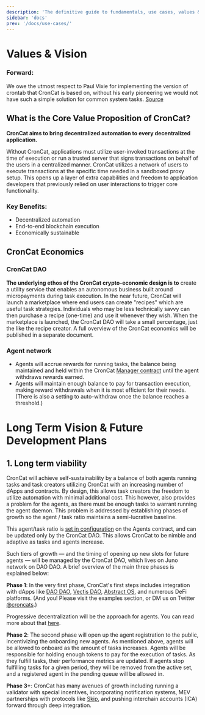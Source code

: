 ```yaml
---
description: 'The definitive guide to fundamentals, use cases, values & vision'
sidebar: 'docs'
prev: '/docs/use-cases/'
---
```


# Values & Vision

### Forward:
We owe the utmost respect to Paul Vixie for implementing the version of crontab that CronCat is based on, without his early pioneering we would not have such a simple solution for common system tasks. [Source](https://en.wikipedia.org/wiki/Cron#Modern_versions)

## What is the Core Value Proposition of CronCat? 

**CronCat aims to bring decentralized automation to every decentralized application.**

Without CronCat, applications must utilize user-invoked transactions at the time of execution or run a trusted server that signs transactions on behalf of the users in a centralized manner. CronCat utilizes a network of users to execute transactions at the specific time needed in a sandboxed proxy setup. This opens up a layer of extra capabilities and freedom to application developers that previously relied on user interactions to trigger core functionality.

### Key Benefits:
* Decentralized automation
* End-to-end blockchain execution
* Economically sustainable

## CronCat Economics

### CronCat DAO

**The underlying ethos of the CronCat crypto-economic design is to** create a utility service that enables an autonomous business built around micropayments during task execution. In the near future, CronCat will launch a marketplace where end users can create "recipes" which are useful task strategies. Individuals who may be less technically savvy can then purchase a recipe (one-time) and use it whenever they wish. When the marketplace is launched, the CronCat DAO will take a small percentage, just the like the recipe creator. A full overview of the CronCat economics will be published in a separate document.

### Agent network
* Agents will accrue rewards for running tasks, the balance being maintained and held within the CronCat [Manager contract](https://github.com/CronCats/cw-croncat/tree/211b829b3c719c3e7bbfef30c7d637e2ba8ccfaa/contracts/croncat-manager) until the agent withdraws rewards earned.
* Agents will maintain enough balance to pay for transaction execution, making reward withdrawals when it is most efficient for their needs. (There is also a setting to auto-withdraw once the balance reaches a threshold.)

# Long Term Vision & Future Development Plans
## 1. Long term viability
CronCat will achieve self-sustainability by a balance of both agents running tasks and task creators utilizing CronCat with an increasing number of dApps and contracts. By design, this allows task creators the freedom to utilize automation with minimal additional cost. This however, also provides a problem for the agents, as there must be enough tasks to warrant running the agent daemon. This problem is addressed by establishing phases of growth so the agent / task ratio maintains a semi-lucrative baseline.

This agent/task ratio is [set in configuration](https://github.com/CronCats/cw-croncat/blob/211b829b3c719c3e7bbfef30c7d637e2ba8ccfaa/packages/croncat-sdk-agents/src/types.rs#L77) on the Agents contract, and can be updated only by the CronCat DAO. This allows CronCat to be nimble and adaptive as tasks and agents increase.

Such tiers of growth — and the timing of opening up new slots for future agents — will be managed by the CronCat DAO, which lives on Juno network on DAO DAO. A brief overview of the main three phases is explained below: 

**Phase 1**: In the very first phase, CronCat's first steps includes integration with dApps like [DAO DAO](https://daodao.zone/), [Vectis DAO](https://www.vectis.space), [Abstract OS](https://abstract.money), and numerous DeFi platforms. (And you! Please visit the examples section, or DM us on Twitter [@croncats](https://twitter.com/croncats).)

Progressive decentralization will be the approach for agents. You can read more about that [here](/docs/agents-cosmos).

**Phase 2**: The second phase will open up the agent registration to the public, incentivizing the onboarding new agents. As mentioned above, agents will be allowed to onboard as the amount of tasks increases. Agents will be responsible for holding enough tokens to pay for the execution of tasks. As they fulfill tasks, their performance metrics are updated. If agents stop fulfilling tasks for a given period, they will be removed from the active set, and a registered agent in the pending queue will be allowed in.

**Phase 3+**: CronCat has many avenues of growth including running a validator with special incentives, incorporating notification systems, MEV partnerships with protocols like [Skip](https://skip.money), and pushing interchain accounts (ICA) forward through deep integration.
